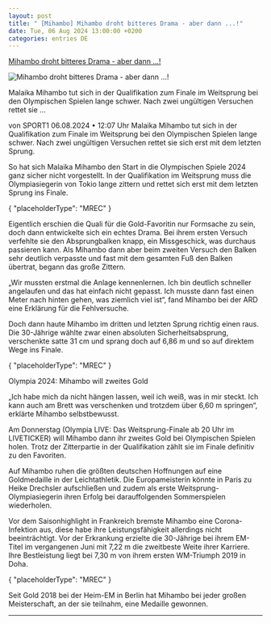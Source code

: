 ```yaml
---
layout: post
title: " [Mihambo] Mihambo droht bitteres Drama - aber dann ...!"
date: Tue, 06 Aug 2024 13:00:00 +0200
categories: entries DE
---
```

[Mihambo droht bitteres Drama - aber dann ...!](https://www.sport1.de/news/olympia/2024/08/olympia-2024-mihambo-wendet-aus-in-letzter-sekunde-ab)

![Mihambo droht bitteres Drama - aber dann ...!](https://reshape.sport1.de/c/t/ae404e04-273c-43f0-b237-26684d86ce08/1200x630)

Malaika Mihambo tut sich in der Qualifikation zum Finale im Weitsprung bei den Olympischen Spielen lange schwer. Nach zwei ungültigen Versuchen rettet sie ...

von SPORT1 06.08.2024 • 12:07 Uhr Malaika Mihambo tut sich in der Qualifikation zum Finale im Weitsprung bei den Olympischen Spielen lange schwer. Nach zwei ungültigen Versuchen rettet sie sich erst mit dem letzten Sprung.

So hat sich Malaika Mihambo den Start in die Olympischen Spiele 2024 ganz sicher nicht vorgestellt. In der Qualifikation im Weitsprung muss die Olympiasiegerin von Tokio lange zittern und rettet sich erst mit dem letzten Sprung ins Finale.

{ "placeholderType": "MREC" }

Eigentlich erschien die Quali für die Gold-Favoritin nur Formsache zu sein, doch dann entwickelte sich ein echtes Drama. Bei ihrem ersten Versuch verfehlte sie den Absprungbalken knapp, ein Missgeschick, was durchaus passieren kann. Als Mihambo dann aber beim zweiten Versuch den Balken sehr deutlich verpasste und fast mit dem gesamten Fuß den Balken übertrat, begann das große Zittern.

„Wir mussten erstmal die Anlage kennenlernen. Ich bin deutlich schneller angelaufen und das hat einfach nicht gepasst. Ich musste dann fast einen Meter nach hinten gehen, was ziemlich viel ist“, fand Mihambo bei der ARD eine Erklärung für die Fehlversuche.

Doch dann haute Mihambo im dritten und letzten Sprung richtig einen raus. Die 30-Jährige wählte zwar einen absoluten Sicherheitsabsprung, verschenkte satte 31 cm und sprang doch auf 6,86 m und so auf direktem Wege ins Finale.

{ "placeholderType": "MREC" }

Olympia 2024: Mihambo will zweites Gold

„Ich habe mich da nicht hängen lassen, weil ich weiß, was in mir steckt. Ich kann auch am Brett was verschenken und trotzdem über 6,60 m springen“, erklärte Mihambo selbstbewusst.

Am Donnerstag (Olympia LIVE: Das Weitsprung-Finale ab 20 Uhr im LIVETICKER) will Mihambo dann ihr zweites Gold bei Olympischen Spielen holen. Trotz der Zitterpartie in der Qualifikation zählt sie im Finale definitiv zu den Favoriten.

Auf Mihambo ruhen die größten deutschen Hoffnungen auf eine Goldmedaille in der Leichtathletik. Die Europameisterin könnte in Paris zu Heike Drechsler aufschließen und zudem als erste Weitsprung-Olympiasiegerin ihren Erfolg bei darauffolgenden Sommerspielen wiederholen.

Vor dem Saisonhighlight in Frankreich bremste Mihambo eine Corona-Infektion aus, diese habe ihre Leistungsfähigkeit allerdings nicht beeinträchtigt. Vor der Erkrankung erzielte die 30-Jährige bei ihrem EM-Titel im vergangenen Juni mit 7,22 m die zweitbeste Weite ihrer Karriere. Ihre Bestleistung liegt bei 7,30 m von ihrem ersten WM-Triumph 2019 in Doha.

{ "placeholderType": "MREC" }

Seit Gold 2018 bei der Heim-EM in Berlin hat Mihambo bei jeder großen Meisterschaft, an der sie teilnahm, eine Medaille gewonnen.

---

